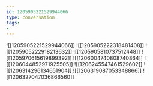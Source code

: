 ```yaml
---
id: 1205905221529944066
type: conversation
tags:
- 
---
```

![[1205905221529944066]]
![[1205905222318481408]]
![[1205905222918213632]]
![[1205905810737512448]]
![[1205970615619899392]]
![[1206004740808740864]]
![[1206044852971925505]]
![[1206245547461529602]]
![[1206314296134651904]]
![[1206319087053348866]]
![[1206327047036866560]]


